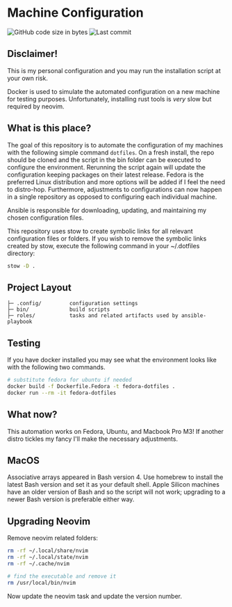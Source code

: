 # Machine Configuration
![GitHub code size in bytes](https://img.shields.io/github/languages/code-size/MarkoM-dot/.dotfiles)
![Last commit](https://img.shields.io/github/last-commit/MarkoM-dot/.dotfiles?color=orange)

## Disclaimer!
This is my personal configuration and you may run the installation script at your
own risk.

Docker is used to simulate the automated configuration on a new machine for testing
purposes. Unfortunately, installing rust tools is *very* slow but required by neovim.

## What is this place?

The goal of this repository is to automate the configuration of my machines with
the following simple command `dotfiles`. On a fresh install, the repo should
be cloned and the script in the bin folder can be executed to configure the
environment. Rerunning the script again will update the configuration keeping
packages on their latest release. Fedora is the preferred Linux distribution and
more options will be added if I feel the need to distro-hop. Furthermore,
adjustments to configurations can now happen in a single repository as opposed
to configuring each individual machine.

Ansible is responsible for downloading, updating, and maintaining my chosen
configuration files.

This repository uses stow to create symbolic links for all relevant configuration
files or folders. If you wish to remove the symbolic links created by stow,
execute the following command in your ~/.dotfiles directory:

```bash
stow -D .
```

## Project Layout


    ├─ .config/         configuration settings
    ├─ bin/             build scripts
    ├─ roles/           tasks and related artifacts used by ansible-playbook

## Testing

If you have docker installed you may see what the environment looks like with
the following two commands.

```sh
# substitute fedora for ubuntu if needed
docker build -f Dockerfile.Fedora -t fedora-dotfiles .
docker run --rm -it fedora-dotfiles
```

## What now?

This automation works on Fedora, Ubuntu, and Macbook Pro M3! If another distro tickles
my fancy I'll make the necessary adjustments.

## MacOS

Associative arrays appeared in Bash version 4. Use homebrew to install the
latest Bash version and set it as your default shell. Apple Silicon machines
have an older version of Bash and so the script will not work; upgrading to a
newer Bash version is preferable either way.

## Upgrading Neovim

Remove neovim related folders:

```sh
rm -rf ~/.local/share/nvim
rm -rf ~/.local/state/nvim
rm -rf ~/.cache/nvim

# find the executable and remove it
rm /usr/local/bin/nvim
```

Now update the neovim task and update the version number.

